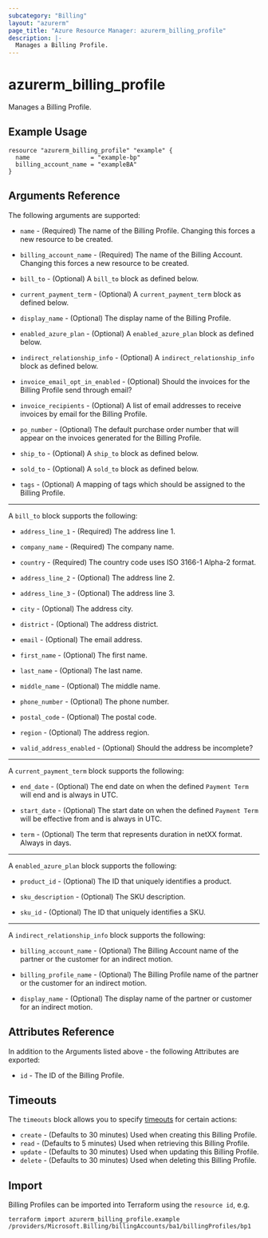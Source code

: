 ```yaml
---
subcategory: "Billing"
layout: "azurerm"
page_title: "Azure Resource Manager: azurerm_billing_profile"
description: |-
  Manages a Billing Profile.
---
```


# azurerm_billing_profile

Manages a Billing Profile.

## Example Usage

```hcl
resource "azurerm_billing_profile" "example" {
  name                 = "example-bp"
  billing_account_name = "exampleBA"
}
```

## Arguments Reference

The following arguments are supported:

* `name` - (Required) The name of the Billing Profile. Changing this forces a new resource to be created.

* `billing_account_name` - (Required) The name of the Billing Account. Changing this forces a new resource to be created.

* `bill_to` - (Optional) A `bill_to` block as defined below.

* `current_payment_term` - (Optional) A `current_payment_term` block as defined below.

* `display_name` - (Optional) The display name of the Billing Profile.

* `enabled_azure_plan` - (Optional) A `enabled_azure_plan` block as defined below.

* `indirect_relationship_info` - (Optional) A `indirect_relationship_info` block as defined below.

* `invoice_email_opt_in_enabled` - (Optional) Should the invoices for the Billing Profile send through email?

* `invoice_recipients` - (Optional) A list of email addresses to receive invoices by email for the Billing Profile.

* `po_number` - (Optional) The default purchase order number that will appear on the invoices generated for the Billing Profile.

* `ship_to` - (Optional) A `ship_to` block as defined below.

* `sold_to` - (Optional) A `sold_to` block as defined below.

* `tags` - (Optional) A mapping of tags which should be assigned to the Billing Profile.

---

A `bill_to` block supports the following:

* `address_line_1` - (Required) The address line 1.

* `company_name` - (Required) The company name.

* `country` - (Required) The country code uses ISO 3166-1 Alpha-2 format.

* `address_line_2` - (Optional) The address line 2.

* `address_line_3` - (Optional) The address line 3.

* `city` - (Optional) The address city.

* `district` - (Optional) The address district.

* `email` - (Optional) The email address.

* `first_name` - (Optional) The first name.

* `last_name` - (Optional) The last name.

* `middle_name` - (Optional) The middle name.

* `phone_number` - (Optional) The phone number.

* `postal_code` - (Optional) The postal code.

* `region` - (Optional) The address region.

* `valid_address_enabled` - (Optional) Should the address be incomplete?

---

A `current_payment_term` block supports the following:

* `end_date` - (Optional) The end date on when the defined `Payment Term` will end and is always in UTC.

* `start_date` - (Optional) The start date on when the defined `Payment Term` will be effective from and is always in UTC.

* `term` - (Optional) The term that represents duration in netXX format. Always in days.

---

A `enabled_azure_plan` block supports the following:

* `product_id` - (Optional) The ID that uniquely identifies a product.

* `sku_description` - (Optional) The SKU description.

* `sku_id` - (Optional) The ID that uniquely identifies a SKU.

---

A `indirect_relationship_info` block supports the following:

* `billing_account_name` - (Optional) The Billing Account name of the partner or the customer for an indirect motion.

* `billing_profile_name` - (Optional) The Billing Profile name of the partner or the customer for an indirect motion.

* `display_name` - (Optional) The display name of the partner or customer for an indirect motion.

## Attributes Reference

In addition to the Arguments listed above - the following Attributes are exported:

* `id` - The ID of the Billing Profile.

## Timeouts

The `timeouts` block allows you to specify [timeouts](https://www.terraform.io/docs/configuration/resources.html#timeouts) for certain actions:

* `create` - (Defaults to 30 minutes) Used when creating this Billing Profile.
* `read` - (Defaults to 5 minutes) Used when retrieving this Billing Profile.
* `update` - (Defaults to 30 minutes) Used when updating this Billing Profile.
* `delete` - (Defaults to 30 minutes) Used when deleting this Billing Profile.

## Import

Billing Profiles can be imported into Terraform using the `resource id`, e.g.

```shell
terraform import azurerm_billing_profile.example /providers/Microsoft.Billing/billingAccounts/ba1/billingProfiles/bp1
```
